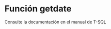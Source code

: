 ﻿---
FunctionName: "getdate"
FunctionType: "SQL"
Autogenerated: true
---

# Función  getdate

Consulte la documentación en el manual de T-SQL

